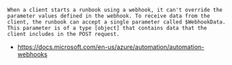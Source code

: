 
````
When a client starts a runbook using a webhook, it can't override the parameter values defined in the webhook. To receive data from the client, the runbook can accept a single parameter called $WebhookData. This parameter is of a type [object] that contains data that the client includes in the POST request.
````


* https://docs.microsoft.com/en-us/azure/automation/automation-webhooks
